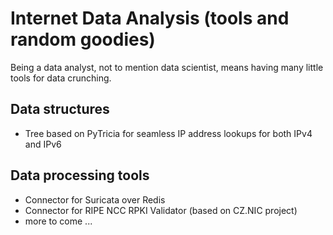 # Internet Data Analysis (tools and random goodies)

Being a data analyst, not to mention data scientist, means having many little tools
for data crunching.

## Data structures

* Tree based on PyTricia for seamless IP address lookups for both IPv4 and IPv6

## Data processing tools

* Connector for Suricata over Redis
* Connector for RIPE NCC RPKI Validator (based on CZ.NIC project)
* more to come ...

